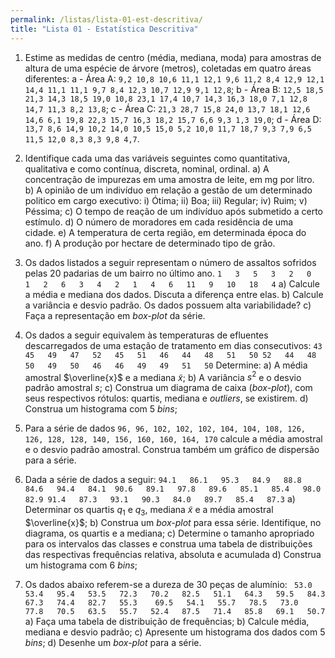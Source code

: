 ```yaml
---
permalink: /listas/lista-01-est-descritiva/
title: "Lista 01 - Estatística Descritiva"
---
```


1. Estime as medidas de centro (média, mediana, moda) para amostras de altura de uma espécie de árvore (metros), coletadas em quatro áreas diferentes:
a - Área A: `9,2 10,8 10,6 11,1 12,1 9,6 11,2 8,4 12,9 12,1 14,4 11,1 11,1 9,7 8,4 12,3 10,7 12,9 9,1 12,8`;
b -  Área B: `12,5 18,5 21,3 14,3 18,5 19,0 10,8 23,1 17,4 10,7 14,3 16,3 18,0 7,1 12,8 14,7 11,3 8,2 13,8`;
c -  Área C: `21,3 28,7 15,8 24,0 13,7 18,1 12,6 14,6 6,1 19,8 22,3 15,7 16,3 18,2 15,7 6,6 9,3 1,3 19,0`;
d - Área D: `13,7 8,6 14,9 10,2 14,0 10,5 15,0 5,2 10,0 11,7 18,7 9,3 7,9 6,5 11,5 12,0 8,3 8,3 9,8 4,7`.
1.  Identifique cada uma das variáveis seguintes como quantitativa,
    qualitativa e como contínua, discreta, nominal, ordinal.
a)  A concentração de impurezas em uma amostra de leite, em mg por litro.
b)  A opinião de um indivíduo em relação a gestão de um determinado politico em cargo executivo:
i)  Ótima;
ii) Boa;
iii) Regular;
iv) Ruim;
v)  Péssima;
c)  O tempo de reação de um indivíduo após submetido a certo estímulo.
d)  O número de moradores em cada residência de uma cidade.
e)  A temperatura de certa região, em determinada época do ano.
f)  A produção por hectare de determinado tipo de grão.

1.  Os dados listados a seguir representam o número de assaltos sofridos pelas 20 padarias de um bairro no último ano.
  `1   3   5   3   2   0   1   2   6   3   4   2   1   4   6   11   9   10   18   4`
a)  Calcule a média e mediana dos dados. Discuta a diferença entre elas.
b)  Calcule a variância e desvio padrão. Os dados possuem alta variabilidade?
c)  Faça a representação em *box-plot* da série.

1.  Os dados a seguir equivalem às temperaturas de efluentes descarregados de uma estação de tratamento em dias consecutivos: `43   45   49   47   52   45   51   46   44   48   51   50 52   44   48   50   49   50   46   46   49   49   51   50` Determine:
a)  A média amostral $\overline{x}$ e a mediana $\tilde{x}$;
b)  A variância $s^2$ e o desvio padrão amostral $s$;
c)  Construa um diagrama de caixa (*box-plot*), com seus respectivos rótulos: quartis, mediana e *outliers*, se existirem.
d)  Construa um histograma com 5 *bins*;

1.  Para a série de dados `96, 96, 102, 102, 102, 104, 104, 108, 126, 126, 128, 128, 140, 156, 160, 160, 164, 170` calcule a média amostral e o desvio padrão amostral. Construa também um gráfico de dispersão para a série.

1.  Dada a série de dados a seguir: `94.1   86.1   95.3   84.9   88.8   84.6   94.4   84.1  90.6   89.1   97.8   89.6   85.1   85.4   98.0   82.9 91.4   87.3   93.1   90.3   84.0   89.7   85.4   87.3`
a)  Determinar os quartis $q_1$ e $q_3$, mediana $\tilde{x}$ e a
    média amostral $\overline{x}$;
b)  Construa um *box-plot* para essa série. Identifique, no
    diagrama, os quartis e a mediana;
c)  Determine o tamanho apropriado para os intervalos das classes e
    construa uma tabela de distribuições das respectivas frequências
    relativa, absoluta e acumulada
d)  Construa um histograma com 6 *bins*;

1.  Os dados abaixo referem-se a dureza de 30 peças de alumínio: ` 53.0   53.4   95.4   53.5   72.3   70.2   82.5   51.1   64.3   59.5   84.3   67.3   74.4   82.7   55.3    69.5   54.1   55.7   78.5   73.0   77.8   70.5   63.5   55.7   52.4   87.5   71.4   85.8   69.1   50.7`
a)  Faça uma tabela de distribuição de frequências;
b)  Calcule média, mediana e desvio padrão;
c)  Apresente um histograma dos dados com 5 *bins*;
d)  Desenhe um *box-plot* para a série.
